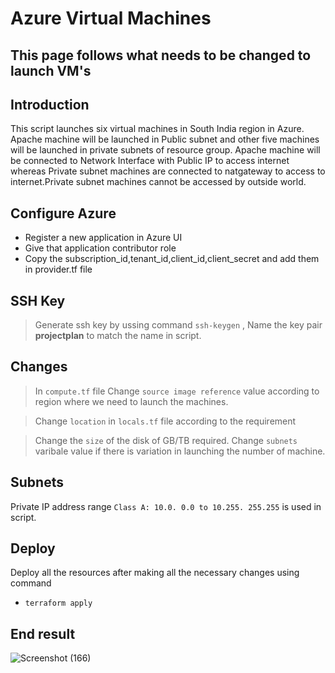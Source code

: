 # Azure Virtual Machines

## This page follows what needs to be changed to  launch VM's

## Introduction
This script launches six virtual machines in South India region in Azure. Apache machine will be  launched in Public subnet and other five machines will be launched in private subnets of resource group. Apache machine will be connected to Network Interface with Public IP  to access internet whereas Private subnet machines are connected to natgateway to access to internet.Private subnet machines cannot be accessed by outside world.


## Configure Azure
* Register a new application in Azure UI
* Give that application contributor role
* Copy the subscription_id,tenant_id,client_id,client_secret and add them in provider.tf file

## SSH Key
> Generate ssh key by ussing command `ssh-keygen` , Name the key pair **projectplan** to match the name in script.

## Changes

> In `compute.tf` file Change `source image reference` value according to region where we need to launch the machines.
 


> Change `location` in `locals.tf` file according to the requirement
 

> Change the `size` of the disk of GB/TB required.
> Change `subnets` varibale value if there is variation in launching the number of machine.

## Subnets

Private IP address range `Class A: 10.0. 0.0 to 10.255. 255.255` is used in script.

## Deploy
Deploy all the resources after making all the necessary changes using command
* `terraform apply`

## End result 
![Screenshot (166)](https://user-images.githubusercontent.com/98507485/208696636-c6f19b6a-ff9b-48ca-b9d4-34d8fc8aec31.png)
